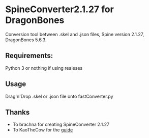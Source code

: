# SpineConverter2.1.27 for DragonBones
Conversion tool between .skel and .json files, Spine version 2.1.27, DragonBones 5.6.3.

## Requirements:
Python 3 or nothing if using realeses
## Usage
Drag'n'Drop .skel or .json file onto fastConverter.py

## Thanks
- To brachna for creating SpineConverter 2.1.27 
- To KaoTheCow for the [guide](https://steamcommunity.com/sharedfiles/filedetails/?id=2129596601)
